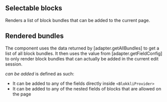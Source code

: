 ## Selectable blocks

Renders a list of block bundles that can be added to the current page.

## Rendered bundles

The component uses the data returned by [adapter.getAllBundles] to get a list of
all block bundles. It then uses the value from [adapter.getFieldConfig] to only
render block bundles that can actually be added in the current edit session.

_can be added_ is defined as such:

- It can be added to any of the fields directly inside `<BlokkliProvider>`
- It can be added to any of the nested fields of blocks that are allowed on the
  page

